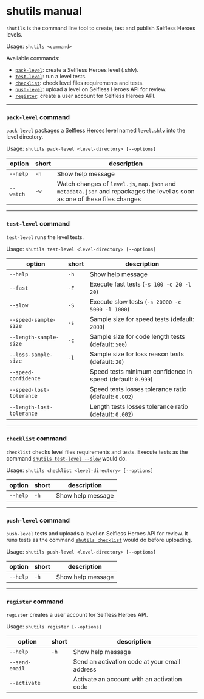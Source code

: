 # shutils manual

`shutils` is the command line tool to create, test and publish Selfless Heroes
levels.

Usage: `shutils <command>`

Available commands:

-   [`pack-level`](#pack-level-command): create a Selfless Heroes level (.shlv).
-   [`test-level`](#test-level-command): run a level tests.
-   [`checklist`](#checklist-command): check level files requirements and tests.
-   [`push-level`](#push-level-command): upload a level on Selfless Heroes API
    for review.
-   [`register`](#register-command): create a user account for Selfless Heroes
    API.

* * *

### `pack-level` command

`pack-level` packages a Selfless Heroes level named `level.shlv` into the level
directory.

Usage: `shutils pack-level <level-directory> [--options]`

| option    | short | description                                                                                                                |
| --------- | ----- | -------------------------------------------------------------------------------------------------------------------------- |
| `--help`  | `-h`  | Show help message                                                                                                          |
| `--watch` | `-w`  | Watch changes of `level.js`, `map.json` and `metadata.json` and repackages the level as soon as one of these files changes |

* * *

### `test-level` command

`test-level` runs the level tests.

Usage: `shutils test-level <level-directory> [--options]`

| option                    | short | description                                                |
| ------------------------- | ----- | ---------------------------------------------------------- |
| `--help`                  | `-h`  | Show help message                                          |
| `--fast`                  | `-F`  | Execute fast tests (`-s 100 -c 20 -l 20`)                  |
| `--slow`                  | `-S`  | Execute slow tests (`-s 20000 -c 5000 -l 1000`)            |
| `--speed-sample-size`     | `-s`  | Sample size for speed tests (default: `2000`)              |
| `--length-sample-size`    | `-c`  | Sample size for code length tests (default: `500`)         |
| `--loss-sample-size`      | `-l`  | Sample size for loss reason tests (default: `20`)          |
| `--speed-confidence`      |       | Speed tests minimum confidence in speed (default: `0.999`) |
| `--speed-lost-tolerance`  |       | Speed tests losses tolerance ratio (default: `0.002`)      |
| `--length-lost-tolerance` |       | Length tests losses tolerance ratio (default: `0.002`)     |

* * *

### `checklist` command

`checklist` checks level files requirements and tests. Execute tests as the
command [`shutils test-level --slow`](#test-level-command) would do.

Usage: `shutils checklist <level-directory> [--options]`

| option   | short | description       |
| -------- | ----- | ----------------- |
| `--help` | `-h`  | Show help message |

* * *

### `push-level` command

`push-level` tests and uploads a level on Selfless Heroes API for review. It
runs tests as the command [`shutils checklist`](#checklist-command) would do
before uploading.

Usage: `shutils push-level <level-directory> [--options]`

| option   | short | description       |
| -------- | ----- | ----------------- |
| `--help` | `-h`  | Show help message |

* * *

### `register` command

`register` creates a user account for Selfless Heroes API.

Usage: `shutils register [--options]`

| option         | short | description                                   |
| -------------- | ----- | --------------------------------------------- |
| `--help`       | `-h`  | Show help message                             |
| `--send-email` |       | Send an activation code at your email address |
| `--activate`   |       | Activate an account with an activation code   |
